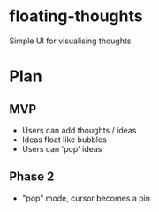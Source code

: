 # floating-thoughts
Simple UI for visualising thoughts

# Plan

MVP
-----
- Users can add thoughts / ideas
- Ideas float like bubbles 
- Users can 'pop' ideas


Phase 2
-----
- "pop" mode, cursor becomes a pin
